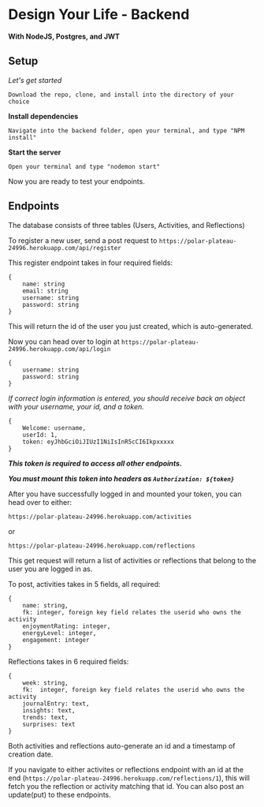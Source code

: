 <h1>Design Your Life - Backend</h1>

<b>With NodeJS, Postgres, and JWT</b>

<strong><h2>Setup</h2></strong>

<em>Let's get started </em>

```Download the repo, clone, and install into the directory of your choice```

<strong>Install dependencies </strong>

```Navigate into the backend folder, open your terminal, and type "NPM install"```

<strong>Start the server</strong>

```Open your terminal and type "nodemon start"```

Now you are ready to test your endpoints. 

<strong><h2>Endpoints</h2></strong>

The database consists of three tables (Users, Activities, and Reflections)

To register a new user, send a post request to ```https://polar-plateau-24996.herokuapp.com/api/register```

This register endpoint takes in four required fields:
```
{
    name: string
    email: string
    username: string
    password: string
}
```
This will return the id of the user you just created, which is auto-generated. 

Now you can head over to login at ```https://polar-plateau-24996.herokuapp.com/api/login```
```
{
    username: string
    password: string
}
```
<em>If correct login information is entered, you should receive back an object with your username, your id, and a token.</em>
```
{
    Welcome: username,
    userId: 1,
    token: eyJhbGciOiJIUzI1NiIsInR5cCI6Ikpxxxxx
}
```
<em><strong>This token is required to access all other endpoints.

 You must mount this token into headers as `Authorization: ${token}`</strong></em>

After you have successfully logged in and mounted your token, you can head over to either:

```https://polar-plateau-24996.herokuapp.com/activities```

or

```https://polar-plateau-24996.herokuapp.com/reflections```

This get request will return a list of activities or reflections that belong to the user you are logged in as.

To post, activities takes in 5 fields, all required:
```
{
	name: string,
	fk: integer, foreign key field relates the userid who owns the activity
	enjoymentRating: integer,
	energyLevel: integer,
	engagement: integer
}
```
Reflections takes in 6 required fields:
```
{
	week: string,
	fk:  integer, foreign key field relates the userid who owns the activity
	journalEntry: text,
	insights: text,
	trends: text,
	surprises: text
}
```
Both activities and reflections auto-generate an id and a timestamp of creation date.

If you navigate to either activites or reflections endpoint with an id at the end (```https://polar-plateau-24996.herokuapp.com/reflections/1```), this will fetch you the reflection or activity matching that id. You can also post an update(put) to these endpoints.